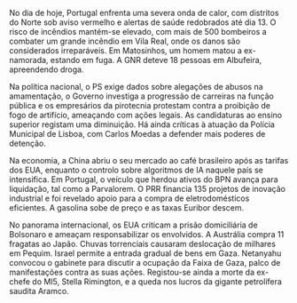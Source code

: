 No dia de hoje, Portugal enfrenta uma severa onda de calor, com distritos do Norte sob aviso vermelho e alertas de saúde redobrados até dia 13. O risco de incêndios mantém-se elevado, com mais de 500 bombeiros a combater um grande incêndio em Vila Real, onde os danos são considerados irreparáveis. Em Matosinhos, um homem matou a ex-namorada, estando em fuga. A GNR deteve 18 pessoas em Albufeira, apreendendo droga.

Na política nacional, o PS exige dados sobre alegações de abusos na amamentação, o Governo investiga a progressão de carreiras na função pública e os empresários da pirotecnia protestam contra a proibição de fogo de artifício, ameaçando com ações legais. As candidaturas ao ensino superior registam uma diminuição. Há ainda críticas à atuação da Polícia Municipal de Lisboa, com Carlos Moedas a defender mais poderes de detenção.

Na economia, a China abriu o seu mercado ao café brasileiro após as tarifas dos EUA, enquanto o controlo sobre algoritmos de IA naquele país se intensifica. Em Portugal, o veículo que herdou ativos do BPN avança para liquidação, tal como a Parvalorem. O PRR financia 135 projetos de inovação industrial e foi revelado apoio para a compra de eletrodomésticos eficientes. A gasolina sobe de preço e as taxas Euribor descem.

No panorama internacional, os EUA criticam a prisão domiciliária de Bolsonaro e ameaçam responsabilizar os envolvidos. A Austrália compra 11 fragatas ao Japão. Chuvas torrenciais causaram deslocação de milhares em Pequim. Israel permite a entrada gradual de bens em Gaza. Netanyahu convocou o gabinete para discutir a ocupação da Faixa de Gaza, palco de manifestações contra as suas ações. Registou-se ainda a morte da ex-chefe do MI5, Stella Rimington, e a queda nos lucros da gigante petrolífera saudita Aramco.